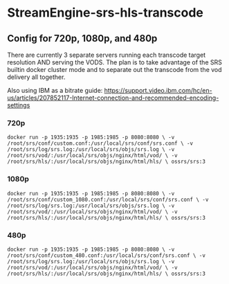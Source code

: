 # StreamEngine-srs-hls-transcode
## Config for 720p, 1080p, and 480p
There are currently 3 separate servers running each transcode target resolution AND serving the VODS.
The plan is to take advantage of the SRS builtin docker cluster mode and to separate out the transcode from the vod delivery all together.

Also using IBM as a bitrate guide: https://support.video.ibm.com/hc/en-us/articles/207852117-Internet-connection-and-recommended-encoding-settings
### 720p

`
docker run -p 1935:1935 -p 1985:1985 -p 8080:8080 \
    -v /root/srs/conf/custom.conf:/usr/local/srs/conf/srs.conf \
    -v /root/srs/log/srs.log:/usr/local/srs/objs/srs.log \
    -v /root/srs/vod/:/usr/local/srs/objs/nginx/html/vod/ \
    -v /root/srs/hls/:/usr/local/srs/objs/nginx/html/hls/ \
    ossrs/srs:3
`

### 1080p

`
docker run -p 1935:1935 -p 1985:1985 -p 8080:8080 \
    -v /root/srs/conf/custom_1080.conf:/usr/local/srs/conf/srs.conf \
    -v /root/srs/log/srs.log:/usr/local/srs/objs/srs.log \
    -v /root/srs/vod/:/usr/local/srs/objs/nginx/html/vod/ \
    -v /root/srs/hls/:/usr/local/srs/objs/nginx/html/hls/ \
    ossrs/srs:3
`

### 480p

`
docker run -p 1935:1935 -p 1985:1985 -p 8080:8080 \
    -v /root/srs/conf/custom_480.conf:/usr/local/srs/conf/srs.conf \
    -v /root/srs/log/srs.log:/usr/local/srs/objs/srs.log \
    -v /root/srs/vod/:/usr/local/srs/objs/nginx/html/vod/ \
    -v /root/srs/hls/:/usr/local/srs/objs/nginx/html/hls/ \
    ossrs/srs:3
`
